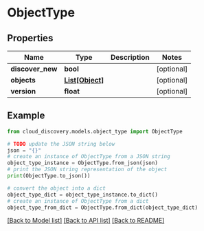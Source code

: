 # ObjectType


## Properties

Name | Type | Description | Notes
------------ | ------------- | ------------- | -------------
**discover_new** | **bool** |  | [optional] 
**objects** | [**List[Object]**](Object.md) |  | [optional] 
**version** | **float** |  | [optional] 

## Example

```python
from cloud_discovery.models.object_type import ObjectType

# TODO update the JSON string below
json = "{}"
# create an instance of ObjectType from a JSON string
object_type_instance = ObjectType.from_json(json)
# print the JSON string representation of the object
print(ObjectType.to_json())

# convert the object into a dict
object_type_dict = object_type_instance.to_dict()
# create an instance of ObjectType from a dict
object_type_from_dict = ObjectType.from_dict(object_type_dict)
```
[[Back to Model list]](../README.md#documentation-for-models) [[Back to API list]](../README.md#documentation-for-api-endpoints) [[Back to README]](../README.md)


